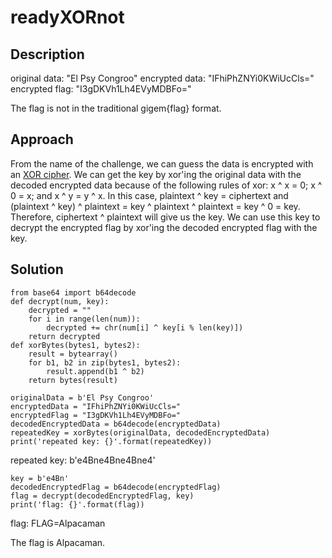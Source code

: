# readyXORnot

## Description

original data: "El Psy Congroo"
encrypted data: "IFhiPhZNYi0KWiUcCls="
encrypted flag: "I3gDKVh1Lh4EVyMDBFo="

The flag is not in the traditional gigem{flag} format.

## Approach

From the name of the challenge, we can guess the data is encrypted with an [XOR cipher](https://en.wikipedia.org/wiki/XOR_cipher). We can get the key by xor'ing the original data with the decoded encrypted data because of the following rules of xor: x ^ x = 0; x ^ 0 = x; and x ^ y = y ^ x. In this case, plaintext ^ key = ciphertext and (plaintext ^ key) ^ plaintext = key ^ plaintext ^ plaintext = key ^ 0 = key. Therefore, ciphertext ^ plaintext will give us the key. We can use this key to decrypt the encrypted flag by xor'ing the decoded encrypted flag with the key.  

## Solution

```
from base64 import b64decode 
def decrypt(num, key):
    decrypted = ""
    for i in range(len(num)):
        decrypted += chr(num[i] ^ key[i % len(key)])
    return decrypted
def xorBytes(bytes1, bytes2):
    result = bytearray()
    for b1, b2 in zip(bytes1, bytes2):
        result.append(b1 ^ b2)
    return bytes(result)

originalData = b'El Psy Congroo'
encryptedData = "IFhiPhZNYi0KWiUcCls="
encryptedFlag = "I3gDKVh1Lh4EVyMDBFo="
decodedEncryptedData = b64decode(encryptedData)
repeatedKey = xorBytes(originalData, decodedEncryptedData)
print('repeated key: {}'.format(repeatedKey))
```
repeated key: b'e4Bne4Bne4Bne4'
```
key = b'e4Bn'
decodedEncryptedFlag = b64decode(encryptedFlag)
flag = decrypt(decodedEncryptedFlag, key)
print('flag: {}'.format(flag))
```
flag: FLAG=Alpacaman

The flag is Alpacaman.